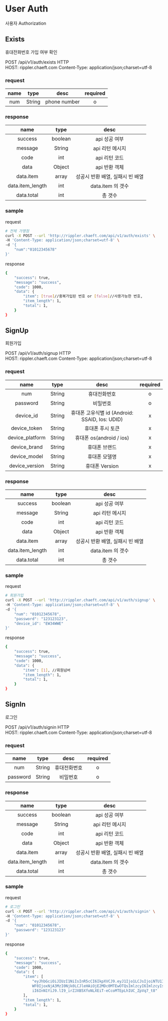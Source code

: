 # User Auth

사용자 Authorization

## Exists

휴대전화번호 가입 여부 확인

POST /api/v1/auth/exists HTTP  
HOST: rippler.chaeft.com
Content-Type: application/json;charset=utf-8  

### request

|name|type|desc|required|
|:---:|:---:|:---:|:---:|
|num|String| phone number |o|

### response

|name|type|desc|
|:---:|:---:|:---:|
|success|boolean|api 성공 여부|
|message|String|api 리턴 메시지|
|code|int|api 리턴 코드|
|data|Object|api 반환 객체|
|data.item|array|성공시 반환 배열, 실패시 빈 배열|
|data.item_length|int| data.item 의 갯수 |
|data.total|int| 총 갯수 |

### sample

request  
```bash
# 전체 가맹점
curl -X POST --url 'http://rippler.chaeft.com/api/v1/auth/exists' \
-H 'Content-Type: application/json;charset=utf-8' \
-d '{
    "num":"01012345678"
}'
```

response  
```bash
{
    "success": true,
    "message": "success",
    "code": 1000,
    "data": {
        "item": [true]//중복가입된 번호 or [false]//사용가능한 번호,
        "item_length": 1,
        "total": 1,
    }
}
```


## SignUp

회원가입

POST /api/v1/auth/signup HTTP  
HOST: rippler.chaeft.com
Content-Type: application/json;charset=utf-8  

### request

|name|type|desc|required|
|:---:|:---:|:---:|:---:|
|num|String| 휴대전화번호 |o|
|password|String| 비밀번호 |o|
|device_id|String| 휴대폰 고유식별 id (Android: SSAID, Ios: UDID) |x|
|device_token|String| 휴대폰 푸시 토큰 |x|
|device_platform|String| 휴대폰 os(android / ios) |x|
|device_brand|String| 휴대폰 브랜드 |x|
|device_model|String| 휴대폰 모델명 |x|
|device_version|String| 휴대폰 Version |x|



### response

|name|type|desc|
|:---:|:---:|:---:|
|success|boolean|api 성공 여부|
|message|String|api 리턴 메시지|
|code|int|api 리턴 코드|
|data|Object|api 반환 객체|
|data.item|array|성공시 반환 배열, 실패시 빈 배열|
|data.item_length|int| data.item 의 갯수 |
|data.total|int| 총 갯수 |

### sample

request  
```bash
# 회원가입
curl -X POST --url 'http://rippler.chaeft.com/api/v1/auth/signup' \
-H 'Content-Type: application/json;charset=utf-8' \
-d '{
    "num": "01012345678",
    "password": "123123123",
    "device_id": "EW34WWE"
}'
```

response  
```bash
{
    "success": true,
    "message": "success",
    "code": 1000,
    "data": {
        "item": [1], //회원넘버
        "item_length": 1,
        "total": 1,
    }
}
```


## SignIn

로그인

POST /api/v1/auth/signin HTTP  
HOST: rippler.chaeft.com
Content-Type: application/json;charset=utf-8  

### request

|name|type|desc|required|
|:---:|:---:|:---:|:---:|
|num|String| 휴대전화번호 |o|
|password|String| 비밀번호 |o|



### response

|name|type|desc|
|:---:|:---:|:---:|
|success|boolean|api 성공 여부|
|message|String|api 리턴 메시지|
|code|int|api 리턴 코드|
|data|Object|api 반환 객체|
|data.item|array|성공시 반환 배열, 실패시 빈 배열|
|data.item_length|int| data.item 의 갯수 |
|data.total|int| 총 갯수 |

### sample

request  
```bash
# 로그인
curl -X POST --url 'http://rippler.chaeft.com/api/v1/auth/signin' \
-H 'Content-Type: application/json;charset=utf-8' \
-d '{
    "num": "01012345678",
    "password": "123123123"
}'
```

response  
```bash
{
    "success": true,
    "message": "success",
    "code": 1000,
    "data": {
        "item": [
            "eyJhbGciOiJIUzI1NiIsInR5cCI6IkpXVCJ9.eyJ1Ijo1LCJsIjoiNTU1Iiwia
            WF0IjoxNjA3MzI0Njk0LCJleHAiOjE2MDc0MTEwOTQsImlzcyI6ImlzcyIsInN1Y
            iI6InN1YiJ9.lI9_irZJXB5XfoNLXEiT-eCcoMTEpLhIUC_ZpVq7_t8"
        ],
        "item_length": 1,
        "total": 1,
    }
}
```